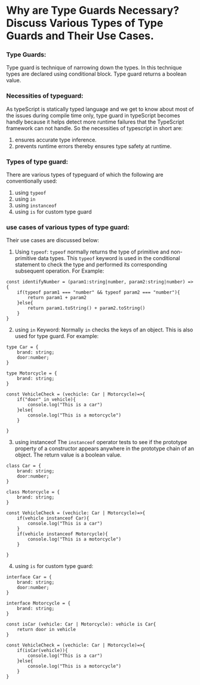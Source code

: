 # Why are Type Guards Necessary? Discuss Various Types of Type Guards and Their Use Cases.

### Type Guards:
Type guard is technique of narrowing down the types. In this technique types are declared using conditional block. Type guard returns a boolean value.

### Necessities of typeguard:
As typeScript is statically typed language and we get to know about most of the issues during compile time only, type guard in typeScript becomes handly because it helps detect more runtime failures that the TypeScript framework can not handle. So the necessities of typescript in short are:
1. ensures accurate type inference.
2. prevents runtime errors thereby ensures type safety at runtime.

### Types of type guard:
There are various types of typeguard of which the following are conventionally used:
1. using `typeof` 
2. using `in`
3. using `instanceof`
4. using `is` for custom type guard

### use cases of various types of type guard:
Their use cases are discussed below:
1. Using `typeof`:
`typeof` normally returns the type of primitive and non-primitive data types. This `typeof` keyword is used in the conditional statement to check the type and performed its corresponding subsequent operation.
For Example: 

```
const identifyNumber = (param1:string|number, param2:string|number) =>{
    if(typeof param1 === "number" && typeof param2 === "number"){
        return param1 + param2
    }else{
        return param1.toString() + param2.toString()
    }
}

```

2. using `in` Keyword:
Normally `in` checks the keys of an object. This is also used for type guard.
For example:
```
type Car = {
    brand: string;
    door:number;
}

type Motorcycle = {
    brand: string;
}

const VehicleCheck = (vechicle: Car | Motorcycle)=>{
    if("door" in vehicle){
        console.log("This is a car")
    }else{
        console.log("This is a motorcycle")
    }

}

```

3. using instanceof
The `instanceof` operator tests to see if the prototype property of a constructor appears anywhere in the prototype chain of an object. The return value is a boolean value.

```
class Car = {
    brand: string;
    door:number;
}

class Motorcycle = {
    brand: string;
}

const VehicleCheck = (vechicle: Car | Motorcycle)=>{
    if(vehicle instanceof Car){
        console.log("This is a car")
    }
    if(vehicle instanceof Motorcycle){
        console.log("This is a motorcycle")
    }

}
```
4. using `is` for custom type guard:


```
interface Car = {
    brand: string;
    door:number;
}

interface Motorcycle = {
    brand: string;
}

const isCar (vehicle: Car | Motorcycle): vehicle is Car{
    return door in vehicle
}

const VehicleCheck = (vechicle: Car | Motorcycle)=>{
    if(isCar(vehicle)){
        console.log("This is a car")
    }else{
        console.log("This is a motorcycle")
    }
}

```